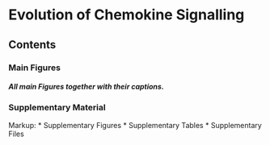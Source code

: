 # Evolution of Chemokine Signalling

## Contents

### Main Figures

##### All main Figures together with their captions.

### Supplementary Material

Markup: * Supplementary Figures
        * Supplementary Tables
        * Supplementary Files
